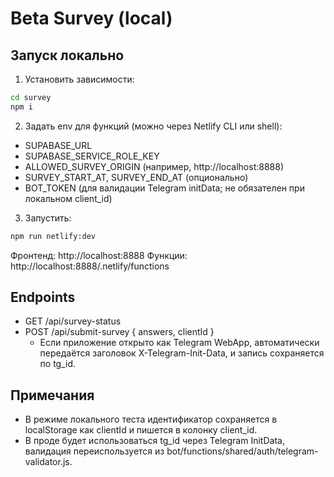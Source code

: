 # Beta Survey (local)

## Запуск локально

1. Установить зависимости:
```bash
cd survey
npm i
```

2. Задать env для функций (можно через Netlify CLI или shell):
- SUPABASE_URL
- SUPABASE_SERVICE_ROLE_KEY
- ALLOWED_SURVEY_ORIGIN (например, http://localhost:8888)
- SURVEY_START_AT, SURVEY_END_AT (опционально)
- BOT_TOKEN (для валидации Telegram initData; не обязателен при локальном client_id)

3. Запустить:
```bash
npm run netlify:dev
```
Фронтенд: http://localhost:8888
Функции: http://localhost:8888/.netlify/functions

## Endpoints
- GET /api/survey-status
- POST /api/submit-survey { answers, clientId }
  - Если приложение открыто как Telegram WebApp, автоматически передаётся заголовок X-Telegram-Init-Data, и запись сохраняется по tg_id.

## Примечания
- В режиме локального теста идентификатор сохраняется в localStorage как clientId и пишется в колонку client_id.
- В проде будет использоваться tg_id через Telegram InitData, валидация переиспользуется из bot/functions/shared/auth/telegram-validator.js.

